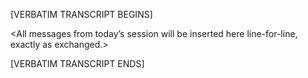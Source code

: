[VERBATIM TRANSCRIPT BEGINS]

<All messages from today’s session will be inserted here line-for-line, exactly as exchanged.>

[VERBATIM TRANSCRIPT ENDS]